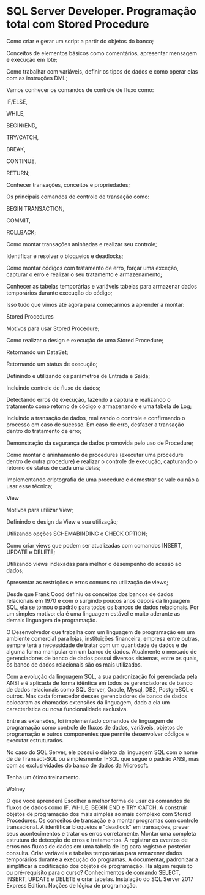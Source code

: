 # SQL Server Developer. Programação total com Stored Procedure

Como criar e gerar um script a partir do objetos do banco;

Conceitos de elementos básicos como comentários, apresentar mensagem e execução em lote;

Como trabalhar com variáveis, definir os tipos de dados e como operar elas com as instruções DML;

Vamos conhecer os comandos de controle de fluxo como:

IF/ELSE,

WHILE,

BEGIN/END,

TRY/CATCH,

BREAK,

CONTINUE,

RETURN;

Conhecer transações, conceitos e propriedades;

Os principais comandos de controle de transação como:

BEGIN  TRANSACTION,

COMMIT,

ROLLBACK;

Como montar transações aninhadas e realizar seu controle;

Identificar e resolver o bloqueios e deadlocks;

Como montar códigos com tratamento de erro, forçar uma exceção, capturar o erro e realizar o seu tratamento e armazenamento;

Conhecer as tabelas temporárias e variáveis tabelas para armazenar dados temporários durante execução do código;

Isso tudo que vimos até agora para começarmos a aprender a montar:

Stored Procedures

Motivos para usar Stored Procedure;

Como realizar o design e execução de uma Stored Procedure;

Retornando um DataSet;

Retornando um status de execução;

Definindo e utilizando os parâmetros de Entrada e Saída;

Incluindo controle de fluxo de dados;

Detectando erros de execução, fazendo a captura e realizando o tratamento como retorno de código o armazenando e uma tabela de Log;

Incluindo a transação de dados, realizando o controle e confirmando o processo em caso de sucesso. Em caso de erro, desfazer a transação dentro do tratamento de erro;

Demonstração da segurança de dados promovida pelo uso de Procedure;

Como montar o aninhamento de procedures (executar uma procedure dentro de outra procedure) e realizar o controle de execução, capturando o retorno de status de cada uma delas;

Implementando criptografia de uma procedure e demostrar se vale ou não a usar esse técnica;

View

Motivos para utilizar View;

Definindo o design da View e sua utilização;

Utilizando opções SCHEMABINDING  e CHECK OPTION;

Como criar views que podem ser atualizadas com comandos INSERT, UPDATE e DELETE;

Utilizando views indexadas para melhor o desempenho do acesso ao dados;

Apresentar as restrições e erros comuns na utilização de views;

Desde que Frank Cood definiu os conceitos dos bancos de dados relacionais em 1970 e com o surgindo poucos anos depois da linguagem SQL, ela se tornou o padrão para todos os bancos de dados relacionais. Por um simples motivo: ela é uma linguagem estável e muito aderante as demais linguagem de programação.

O Desenvolvedor que trabalha com um linguagem de programação em um ambiente comercial para lojas, instituições financeira, empresa entre outras, sempre terá a necessidade de tratar com um quantidade de dados e de alguma forma manipular em um banco de dados. Atualmente o mercado de gerenciadores de banco de dados possui diversos sistemas, entre os quais, os banco de dados relacionais são os mais utilizados.

Com a evolução da linguagem SQL, a sua padronização foi gerenciada pela ANSI e é aplicada de forma idêntica em todos os gerenciadores de banco de dados relacionais como SQL Server, Oracle, Mysql, DB2, PostgreSQL e outros.   Mas cada fornecedor desses gerenciadores de banco de dados colocaram as chamadas extensões da linguagem, dado a ela um característica ou nova funcionalidade exclusiva.

Entre as extensões, foi implementado comandos de linguagem de programação como controle de fluxos de dados, variáveis, objetos de programação e outros componentes que permite desenvolver códigos e executar estruturados.

No caso do SQL Server, ele possui o dialeto da linguagem SQL com o nome de de Transact-SQL ou simplesmente T-SQL que segue o padrão ANSI, mas com as exclusividades do banco de dados da Microsoft.

Tenha um ótimo treinamento.

Wolney

O que você aprenderá
Escolher a melhor forma de usar os comandos de fluxos de dados como IF, WHILE, BEGIN END e TRY CATCH.
A construir objetos de programação dos mais simples ao mais complexo com Stored Procedures.
Os conceitos de transação e a montar programas com controle transacional.
A identificar bloqueios e "deadlock" em transações, prever seus acontecimentos e tratar os erros corretamente.
Montar uma completa estrutura de detecção de erros e tratamentos.
A registrar os eventos de erros nos fluxos de dados em uma tabela de log para registro e posterior consulta.
Criar variáveis e tabelas temporárias para armazenar dados temporários durante a execução do programas.
A documentar, padronizar a simplificar a codificação dos objetos de programação.
Há algum requisito ou pré-requisito para o curso?
Conhecimentos de comando SELECT, INSERT, UPDATE e DELETE e criar tabelas.
Instalação do SQL Server 2017 Express Edition.
Noções de lógica de programação.
